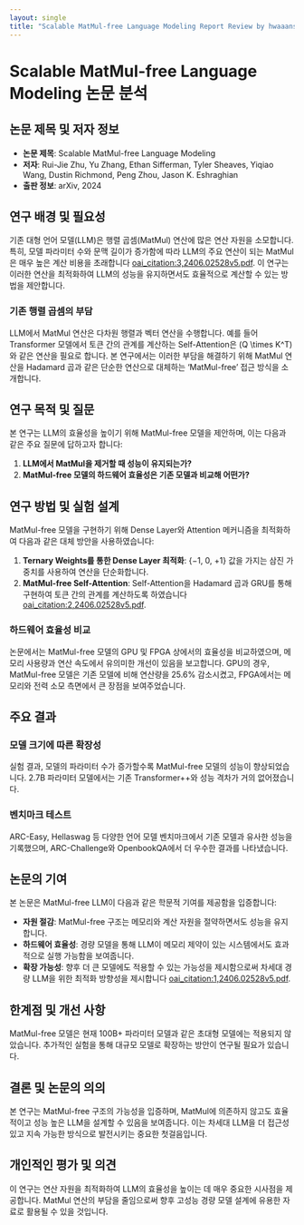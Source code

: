 ```yaml
---
layout: single
title: "Scalable MatMul-free Language Modeling Report Review by hwaaanss"
---
```


# Scalable MatMul-free Language Modeling 논문 분석

## 논문 제목 및 저자 정보
- **논문 제목**: Scalable MatMul-free Language Modeling
- **저자**: Rui-Jie Zhu, Yu Zhang, Ethan Sifferman, Tyler Sheaves, Yiqiao Wang, Dustin Richmond, Peng Zhou, Jason K. Eshraghian
- **출판 정보**: arXiv, 2024

## 연구 배경 및 필요성
기존 대형 언어 모델(LLM)은 행렬 곱셈(MatMul) 연산에 많은 연산 자원을 소모합니다. 특히, 모델 파라미터 수와 문맥 길이가 증가함에 따라 LLM의 주요 연산이 되는 MatMul은 매우 높은 계산 비용을 초래합니다 [oai_citation:3,2406.02528v5.pdf](file-service://file-OsOx14B6F2i0QOc7KiZ606gK). 이 연구는 이러한 연산을 최적화하여 LLM의 성능을 유지하면서도 효율적으로 계산할 수 있는 방법을 제안합니다.

### 기존 행렬 곱셈의 부담
LLM에서 MatMul 연산은 다차원 행렬과 벡터 연산을 수행합니다. 예를 들어 Transformer 모델에서 토큰 간의 관계를 계산하는 Self-Attention은 \(Q \times K^T\)와 같은 연산을 필요로 합니다. 본 연구에서는 이러한 부담을 해결하기 위해 MatMul 연산을 Hadamard 곱과 같은 단순한 연산으로 대체하는 ‘MatMul-free’ 접근 방식을 소개합니다.

## 연구 목적 및 질문
본 연구는 LLM의 효율성을 높이기 위해 MatMul-free 모델을 제안하며, 이는 다음과 같은 주요 질문에 답하고자 합니다:
1. **LLM에서 MatMul을 제거할 때 성능이 유지되는가?**
2. **MatMul-free 모델의 하드웨어 효율성은 기존 모델과 비교해 어떤가?**

## 연구 방법 및 실험 설계
MatMul-free 모델을 구현하기 위해 Dense Layer와 Attention 메커니즘을 최적화하여 다음과 같은 대체 방안을 사용하였습니다:
1. **Ternary Weights를 통한 Dense Layer 최적화**: {−1, 0, +1} 값을 가지는 삼진 가중치를 사용하여 연산을 단순화합니다.
2. **MatMul-free Self-Attention**: Self-Attention을 Hadamard 곱과 GRU를 통해 구현하여 토큰 간의 관계를 계산하도록 하였습니다 [oai_citation:2,2406.02528v5.pdf](file-service://file-OsOx14B6F2i0QOc7KiZ606gK).

### 하드웨어 효율성 비교
논문에서는 MatMul-free 모델의 GPU 및 FPGA 상에서의 효율성을 비교하였으며, 메모리 사용량과 연산 속도에서 유의미한 개선이 있음을 보고합니다. GPU의 경우, MatMul-free 모델은 기존 모델에 비해 연산량을 25.6% 감소시켰고, FPGA에서는 메모리와 전력 소모 측면에서 큰 장점을 보여주었습니다.

## 주요 결과
### 모델 크기에 따른 확장성
실험 결과, 모델의 파라미터 수가 증가할수록 MatMul-free 모델의 성능이 향상되었습니다. 2.7B 파라미터 모델에서는 기존 Transformer++와 성능 격차가 거의 없어졌습니다.

### 벤치마크 테스트
ARC-Easy, Hellaswag 등 다양한 언어 모델 벤치마크에서 기존 모델과 유사한 성능을 기록했으며, ARC-Challenge와 OpenbookQA에서 더 우수한 결과를 나타냈습니다.

## 논문의 기여
본 논문은 MatMul-free LLM이 다음과 같은 학문적 기여를 제공함을 입증합니다:
- **자원 절감**: MatMul-free 구조는 메모리와 계산 자원을 절약하면서도 성능을 유지합니다.
- **하드웨어 효율성**: 경량 모델을 통해 LLM이 메모리 제약이 있는 시스템에서도 효과적으로 실행 가능함을 보여줍니다.
- **확장 가능성**: 향후 더 큰 모델에도 적용할 수 있는 가능성을 제시함으로써 차세대 경량 LLM을 위한 최적화 방향성을 제시합니다 [oai_citation:1,2406.02528v5.pdf](file-service://file-OsOx14B6F2i0QOc7KiZ606gK).

## 한계점 및 개선 사항
MatMul-free 모델은 현재 100B+ 파라미터 모델과 같은 초대형 모델에는 적용되지 않았습니다. 추가적인 실험을 통해 대규모 모델로 확장하는 방안이 연구될 필요가 있습니다.

## 결론 및 논문의 의의
본 연구는 MatMul-free 구조의 가능성을 입증하며, MatMul에 의존하지 않고도 효율적이고 성능 높은 LLM을 설계할 수 있음을 보여줍니다. 이는 차세대 LLM을 더 접근성 있고 지속 가능한 방식으로 발전시키는 중요한 첫걸음입니다.

## 개인적인 평가 및 의견
이 연구는 연산 자원을 최적화하여 LLM의 효율성을 높이는 데 매우 중요한 시사점을 제공합니다. MatMul 연산의 부담을 줄임으로써 향후 고성능 경량 모델 설계에 유용한 자료로 활용될 수 있을 것입니다.
